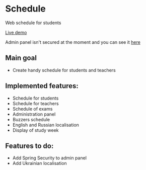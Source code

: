 # Schedule
Web schedule for students

[Live demo](http://arcane-hamlet-5019.herokuapp.com)

Admin panel isn't secured at the moment and you can see it [here](http://arcane-hamlet-5019.herokuapp.com/admin)

## Main goal
* Create handy schedule for students and teachers

## Implemented features:
* Schedule for students
* Schedule for teachers
* Schedule of exams 
* Administration panel
* Buzzers schedule
* English and Russian localisation
* Display of study week

## Features to do:
* Add Spring Security to admin panel
* Add Ukrainian localisation
